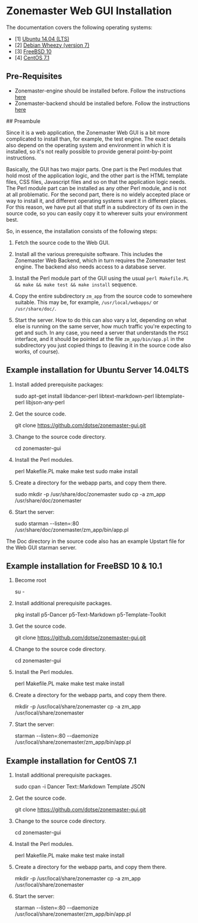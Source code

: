 # Zonemaster Web GUI Installation

The documentation covers the following operating systems:

 * [1] <a href="#Debian">Ubuntu 14.04 (LTS)</a>
 * [2] <a href="#Debian">Debian Wheezy (version 7)</a>
 * [3] <a href="#FreeBSD">FreeBSD 10</a>
 * [4] <a href="#CentOS">CentOS 7.1</a>

## Pre-Requisites

   * Zonemaster-engine should be installed before. Follow the instructions
[here](https://github.com/dotse/zonemaster-engine/blob/master/docs/installation.md)
   * Zonemaster-backend should be installed before. Follow the instructions
[here](https://github.com/dotse/zonemaster-backend/blob/master/docs/installation.md)

## Preambule

Since it is a web application, the Zonemaster Web GUI is a bit more complicated to install than, for example, the test engine. The exact details also depend on the operating system and environment in which it is installed, so it's not really possible to provide general point-by-point instructions.

Basically, the GUI has two major parts. One part is the Perl modules that hold most of the application logic, and the other part is the HTML template files, CSS files, Javascript files and so on that the application logic needs. The Perl module part can be installed as any other Perl module, and is not at all problematic. For the second part, there is no widely accepted place or way to install it, and different operating systems want it in different places. For this reason, we have put all that stuff in a subdirectory of its own in the source code, so you can easily copy it to wherever suits your environment best.

So, in essence, the installation consists of the following steps:

1) Fetch the source code to the Web GUI.

2) Install all the various prerequisite software. This includes the Zonemaster Web Backend, which in turn requires the Zonemaster test engine. The backend also needs access to a database server.

3) Install the Perl module part of the GUI using the usual `perl Makefile.PL && make && make test && make install` sequence.

4) Copy the entire subdirectory `zm_app` from the source code to somewhere suitable. This may be, for example, `/usr/local/webapps/` or `/usr/share/doc/`.

5) Start the server. How to do this can also vary a lot, depending on what else is running on the same server, how much traffic you're expecting to get and such. In any case, you need a server that understands the `PSGI` interface, and it should be pointed at the file `zm_app/bin/app.pl` in the subdirectory you just copied things to (leaving it in the source code also works, of course).

## <a name="Debian"></a> Example installation for Ubuntu Server 14.04LTS

1) Install added prerequisite packages:

    sudo apt-get install libdancer-perl libtext-markdown-perl libtemplate-perl libjson-any-perl

2) Get the source code.

    git clone https://github.com/dotse/zonemaster-gui.git

3) Change to the source code directory.

    cd zonemaster-gui

4) Install the Perl modules.

    perl Makefile.PL
    make
    make test
    sudo make install

5) Create a directory for the webapp parts, and copy them there.

    sudo mkdir -p /usr/share/doc/zonemaster
    sudo cp -a zm_app /usr/share/doc/zonemaster

6) Start the server:

    sudo starman --listen=:80 /usr/share/doc/zonemaster/zm_app/bin/app.pl

The Doc directory in the source code also has an example Upstart file for the Web GUI starman server.

## <a name="FreeBSD"></a> Example installation for FreeBSD 10 & 10.1

1) Become root

    su -

2) Install additional prerequisite packages.

    pkg install p5-Dancer p5-Text-Markdown p5-Template-Toolkit

3) Get the source code.

    git clone https://github.com/dotse/zonemaster-gui.git

4) Change to the source code directory.

    cd zonemaster-gui

5) Install the Perl modules.

    perl Makefile.PL
    make
    make test
    make install

6) Create a directory for the webapp parts, and copy them there.

    mkdir -p /usr/local/share/zonemaster
    cp -a zm_app /usr/local/share/zonemaster

7) Start the server:

    starman --listen=:80 --daemonize /usr/local/share/zonemaster/zm_app/bin/app.pl


## <a name="CentOS"></a> Example installation for CentOS 7.1

1) Install additional prerequisite packages.

    sudo cpan -i Dancer Text::Markdown Template JSON

2) Get the source code.

    git clone https://github.com/dotse/zonemaster-gui.git

3) Change to the source code directory.

    cd zonemaster-gui

4) Install the Perl modules.

    perl Makefile.PL
    make
    make test
    make install

5) Create a directory for the webapp parts, and copy them there.

    mkdir -p /usr/local/share/zonemaster
    cp -a zm_app /usr/local/share/zonemaster

6) Start the server:

    starman --listen=:80 --daemonize /usr/local/share/zonemaster/zm_app/bin/app.pl


